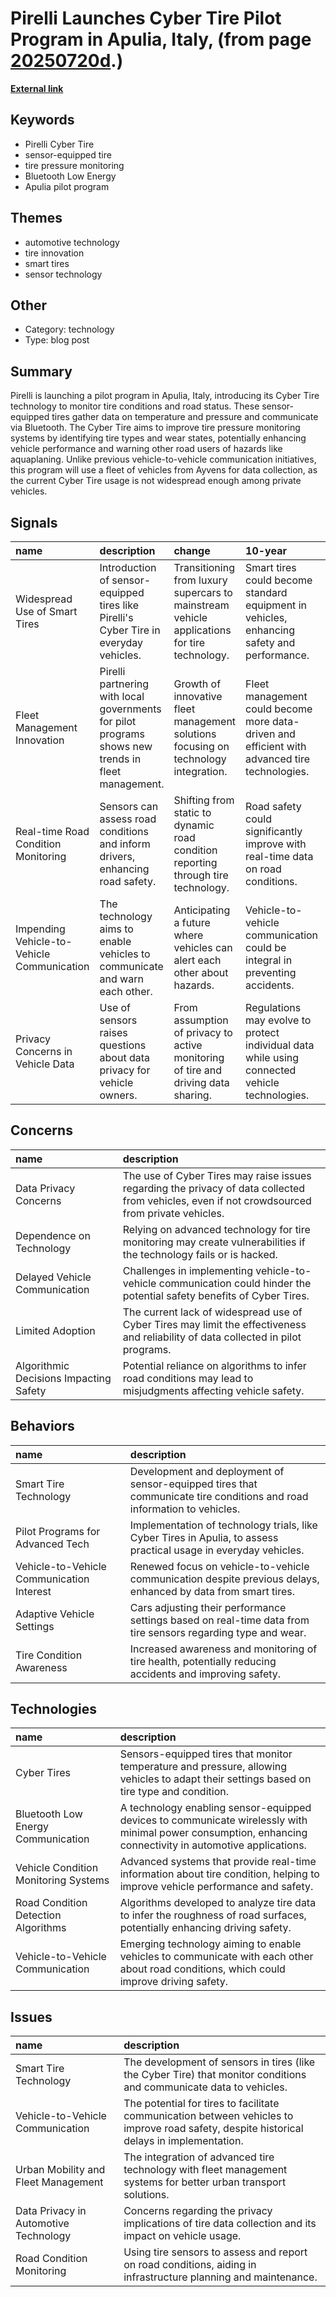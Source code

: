 # __Pirelli Launches Cyber Tire Pilot Program in Apulia, Italy__, (from page [20250720d](https://kghosh.substack.com/p/20250720d).)

__[External link](https://arstechnica.com/cars/2025/06/smart-tires-will-report-on-the-health-of-roads-in-new-pilot-program/?utm_source=substack&utm_medium=email)__



## Keywords

* Pirelli Cyber Tire
* sensor-equipped tire
* tire pressure monitoring
* Bluetooth Low Energy
* Apulia pilot program

## Themes

* automotive technology
* tire innovation
* smart tires
* sensor technology

## Other

* Category: technology
* Type: blog post

## Summary

Pirelli is launching a pilot program in Apulia, Italy, introducing its Cyber Tire technology to monitor tire conditions and road status. These sensor-equipped tires gather data on temperature and pressure and communicate via Bluetooth. The Cyber Tire aims to improve tire pressure monitoring systems by identifying tire types and wear states, potentially enhancing vehicle performance and warning other road users of hazards like aquaplaning. Unlike previous vehicle-to-vehicle communication initiatives, this program will use a fleet of vehicles from Ayvens for data collection, as the current Cyber Tire usage is not widespread enough among private vehicles.

## Signals

| name                                       | description                                                                                        | change                                                                                      | 10-year                                                                                       | driving-force                                                                                |   relevancy |
|:-------------------------------------------|:---------------------------------------------------------------------------------------------------|:--------------------------------------------------------------------------------------------|:----------------------------------------------------------------------------------------------|:---------------------------------------------------------------------------------------------|------------:|
| Widespread Use of Smart Tires              | Introduction of sensor-equipped tires like Pirelli's Cyber Tire in everyday vehicles.              | Transitioning from luxury supercars to mainstream vehicle applications for tire technology. | Smart tires could become standard equipment in vehicles, enhancing safety and performance.    | Growing emphasis on vehicle safety, efficiency, and connectivity in the automotive industry. |           4 |
| Fleet Management Innovation                | Pirelli partnering with local governments for pilot programs shows new trends in fleet management. | Growth of innovative fleet management solutions focusing on technology integration.         | Fleet management could become more data-driven and efficient with advanced tire technologies. | Need for enhanced operational efficiency and data analytics in transportation.               |           3 |
| Real-time Road Condition Monitoring        | Sensors can assess road conditions and inform drivers, enhancing road safety.                      | Shifting from static to dynamic road condition reporting through tire technology.           | Road safety could significantly improve with real-time data on road conditions.               | Advancements in sensor technology and real-time data analytics for safer driving.            |           5 |
| Impending Vehicle-to-Vehicle Communication | The technology aims to enable vehicles to communicate and warn each other.                         | Anticipating a future where vehicles can alert each other about hazards.                    | Vehicle-to-vehicle communication could be integral in preventing accidents.                   | Increasing collaboration and technology sharing among automakers for safety innovations.     |           4 |
| Privacy Concerns in Vehicle Data           | Use of sensors raises questions about data privacy for vehicle owners.                             | From assumption of privacy to active monitoring of tire and driving data sharing.           | Regulations may evolve to protect individual data while using connected vehicle technologies. | Growing public awareness and concern over data privacy in the digital age.                   |           4 |

## Concerns

| name                                   | description                                                                                                                                    |
|:---------------------------------------|:-----------------------------------------------------------------------------------------------------------------------------------------------|
| Data Privacy Concerns                  | The use of Cyber Tires may raise issues regarding the privacy of data collected from vehicles, even if not crowdsourced from private vehicles. |
| Dependence on Technology               | Relying on advanced technology for tire monitoring may create vulnerabilities if the technology fails or is hacked.                            |
| Delayed Vehicle Communication          | Challenges in implementing vehicle-to-vehicle communication could hinder the potential safety benefits of Cyber Tires.                         |
| Limited Adoption                       | The current lack of widespread use of Cyber Tires may limit the effectiveness and reliability of data collected in pilot programs.             |
| Algorithmic Decisions Impacting Safety | Potential reliance on algorithms to infer road conditions may lead to misjudgments affecting vehicle safety.                                   |

## Behaviors

| name                                      | description                                                                                                            |
|:------------------------------------------|:-----------------------------------------------------------------------------------------------------------------------|
| Smart Tire Technology                     | Development and deployment of sensor-equipped tires that communicate tire conditions and road information to vehicles. |
| Pilot Programs for Advanced Tech          | Implementation of technology trials, like Cyber Tires in Apulia, to assess practical usage in everyday vehicles.       |
| Vehicle-to-Vehicle Communication Interest | Renewed focus on vehicle-to-vehicle communication despite previous delays, enhanced by data from smart tires.          |
| Adaptive Vehicle Settings                 | Cars adjusting their performance settings based on real-time data from tire sensors regarding type and wear.           |
| Tire Condition Awareness                  | Increased awareness and monitoring of tire health, potentially reducing accidents and improving safety.                |

## Technologies

| name                                 | description                                                                                                                                                |
|:-------------------------------------|:-----------------------------------------------------------------------------------------------------------------------------------------------------------|
| Cyber Tires                          | Sensors-equipped tires that monitor temperature and pressure, allowing vehicles to adapt their settings based on tire type and condition.                  |
| Bluetooth Low Energy Communication   | A technology enabling sensor-equipped devices to communicate wirelessly with minimal power consumption, enhancing connectivity in automotive applications. |
| Vehicle Condition Monitoring Systems | Advanced systems that provide real-time information about tire condition, helping to improve vehicle performance and safety.                               |
| Road Condition Detection Algorithms  | Algorithms developed to analyze tire data to infer the roughness of road surfaces, potentially enhancing driving safety.                                   |
| Vehicle-to-Vehicle Communication     | Emerging technology aiming to enable vehicles to communicate with each other about road conditions, which could improve driving safety.                    |

## Issues

| name                                  | description                                                                                                                               |
|:--------------------------------------|:------------------------------------------------------------------------------------------------------------------------------------------|
| Smart Tire Technology                 | The development of sensors in tires (like the Cyber Tire) that monitor conditions and communicate data to vehicles.                       |
| Vehicle-to-Vehicle Communication      | The potential for tires to facilitate communication between vehicles to improve road safety, despite historical delays in implementation. |
| Urban Mobility and Fleet Management   | The integration of advanced tire technology with fleet management systems for better urban transport solutions.                           |
| Data Privacy in Automotive Technology | Concerns regarding the privacy implications of tire data collection and its impact on vehicle usage.                                      |
| Road Condition Monitoring             | Using tire sensors to assess and report on road conditions, aiding in infrastructure planning and maintenance.                            |